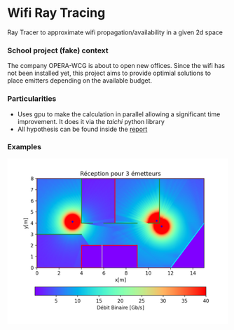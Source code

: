 # Wifi Ray Tracing
Ray Tracer to approximate wifi propagation/availability in a given 2d space

### School project (fake) context
The company OPERA-WCG is about to open new offices. Since the wifi has not been installed yet, this project
aims to provide optimial solutions to place emitters depending on the available budget.

### Particularities
- Uses gpu to make the calculation in parallel allowing a significant time improvement. It does it via the *taichi* python library
- All hypothesis can be found inside the [report](/report/Rapport%20RT%20Sess1%20-%20%5BHubert%20Damian%5D.pdf)

### Examples
![3 emitters](/report/images/optimize/3_bin.png)

